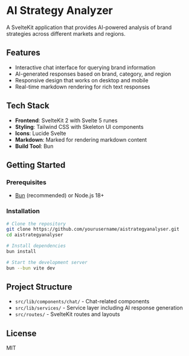 # AI Strategy Analyzer

A SvelteKit application that provides AI-powered analysis of brand strategies across different markets and regions.

## Features

- Interactive chat interface for querying brand information
- AI-generated responses based on brand, category, and region
- Responsive design that works on desktop and mobile
- Real-time markdown rendering for rich text responses

## Tech Stack

- **Frontend**: SvelteKit 2 with Svelte 5 runes
- **Styling**: Tailwind CSS with Skeleton UI components
- **Icons**: Lucide Svelte
- **Markdown**: Marked for rendering markdown content
- **Build Tool**: Bun

## Getting Started

### Prerequisites

- [Bun](https://bun.sh/) (recommended) or Node.js 18+

### Installation

```bash
# Clone the repository
git clone https://github.com/yourusername/aistrategyanalyser.git
cd aistrategyanalyser

# Install dependencies
bun install

# Start the development server
bun --bun vite dev
```

## Project Structure

- `src/lib/components/chat/` - Chat-related components
- `src/lib/services/` - Service layer including AI response generation
- `src/routes/` - SvelteKit routes and layouts

## License

MIT

